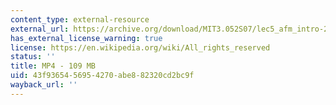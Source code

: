 ```yaml
---
content_type: external-resource
external_url: https://archive.org/download/MIT3.052S07/lec5_afm_intro-220k.mp4
has_external_license_warning: true
license: https://en.wikipedia.org/wiki/All_rights_reserved
status: ''
title: MP4 - 109 MB
uid: 43f93654-5695-4270-abe8-82320cd2bc9f
wayback_url: ''
---
```

